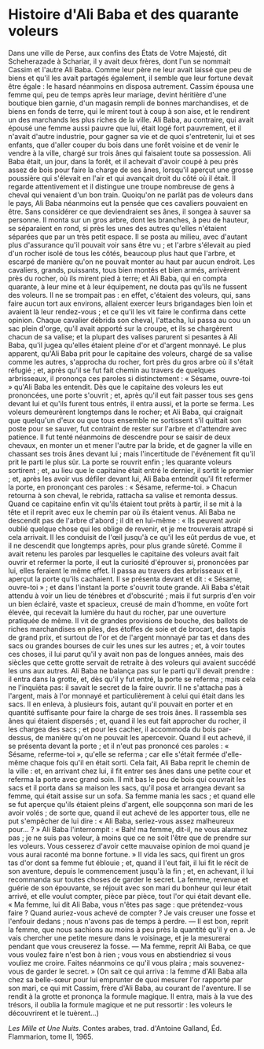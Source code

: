 # Histoire d'Ali Baba et des quarante voleurs
 
Dans une ville de Perse, aux confins des États de Votre Majesté, dit Scheherazade à Schariar, il y avait deux frères, dont l'un se nommait Cassim et l'autre Ali Baba. Comme leur père ne leur avait laissé que peu de biens et qu'il les avait partagés également, il semble que leur fortune devait être égale : le hasard néanmoins en disposa autrement.
Cassim épousa une femme qui, peu de temps après leur mariage, devint héritière d'une boutique bien garnie, d'un magasin rempli de bonnes marchandises, et de biens en fonds de terre, qui le mirent tout à coup à son aise, et le rendirent un des marchands les plus riches de la ville.
Ali Baba, au contraire, qui avait épousé une femme aussi pauvre que lui, était logé fort pauvrement, et il n'avait d'autre industrie, pour gagner sa vie et de quoi s'entretenir, lui et ses enfants, que d'aller couper du bois dans une forêt voisine et de venir le vendre à la ville, chargé sur trois ânes qui faisaient toute sa possession.
Ali Baba était, un jour, dans la forêt, et il achevait d'avoir coupé à peu près assez de bois pour faire la charge de ses ânes, lorsqu'il aperçut une grosse poussière qui s'élevait en l'air et qui avançait droit du côté où il était. Il regarde attentivement et il distingue une troupe nombreuse de gens à cheval qui venaient d'un bon train.
Quoiqu'on ne parlât pas de voleurs dans le pays, Ali Baba néanmoins eut la pensée que ces cavaliers pouvaient en être. Sans considérer ce que deviendraient ses ânes, il songea à sauver sa personne. Il monta sur un gros arbre, dont les branches, à peu de hauteur, se séparaient en rond, si près les unes des autres qu'elles n'étaient séparées que par un très petit espace. Il se posta au milieu, avec d'autant plus d'assurance qu'il pouvait voir sans être vu ; et l'arbre s'élevait au pied d'un rocher isolé de tous les côtés, beaucoup plus haut que l'arbre, et escarpé de manière qu'on ne pouvait monter au haut par aucun endroit.
Les cavaliers, grands, puissants, tous bien montés et bien armés, arrivèrent près du rocher, où ils mirent pied à terre; et Ali Baba, qui en compta quarante, à leur mine et à leur équipement, ne douta pas qu'ils ne fussent des voleurs. Il ne se trompait pas : en effet, c'étaient des voleurs, qui, sans faire aucun tort aux environs, allaient exercer leurs brigandages bien loin et avaient là leur rendez-vous ; et ce qu'il les vit faire le confirma dans cette opinion.
Chaque cavalier débrida son cheval, l'attacha, lui passa au cou un sac plein d'orge, qu'il avait apporté sur la croupe, et ils se chargèrent chacun de sa valise; et la plupart des valises parurent si pesantes à Ali Baba, qu'il jugea qu'elles étaient pleine d'or et d'argent monnayé.
Le plus apparent, qu'Ali Baba prit pour le capitaine des voleurs, chargé de sa valise comme les autres, s'approcha du rocher, fort près du gros arbre où il s'était réfugié ; et, après qu'il se fut fait chemin au travers de quelques arbrisseaux, il prononça ces paroles si distinctement : « Sésame, ouvre-toi » qu'Ali Baba les entendit. Dès que le capitaine des voleurs les eut prononcées, une porte s'ouvrit ; et, après qu'il eut fait passer tous ses gens devant lui et qu'ils furent tous entrés, il entra aussi, et la porte se ferma. Les voleurs demeurèrent longtemps dans le rocher; et Ali Baba, qui craignait que quelqu'un d'eux ou que tous ensemble ne sortissent s'il quittait son poste pour se sauver, fut contraint de rester sur l'arbre et d'attendre avec patience. Il fut tenté néanmoins de descendre pour se saisir de deux chevaux, en monter un et mener l'autre par la bride, et de gagner la ville en chassant ses trois ânes devant lui ; mais l'incertitude de l'événement fit qu'il prit le parti le plus sûr.
La porte se rouvrit enfin ; les quarante voleurs sortirent ; et, au lieu que le capitaine était entré le dernier, il sortit le premier ; et, après les avoir vus défiler devant lui, Ali Baba entendit qu'il fit refermer la porte, en prononçant ces paroles : « Sésame, referme-toi. » Chacun retourna à son cheval, le rebrida, rattacha sa valise et remonta dessus. Quand ce capitaine enfin vit qu'ils étaient tout prêts à partir, il se mit à la tête et il reprit avec eux le chemin par où ils étaient venus.
Ali Baba ne descendit pas de l'arbre d'abord ; il dit en lui-même : « Ils peuvent avoir oublié quelque chose qui les oblige de revenir, et je me trouverais attrapé si cela arrivait. II les conduisit de l'œil jusqu'à ce qu'il les eût perdus de vue, et il ne descendit que longtemps après, pour plus grande sûreté. Comme il avait retenu les paroles par lesquelles le capitaine des voleurs avait fait ouvrir et refermer la porte, il eut la curiosité d'éprouver si, prononcées par lui, elles feraient le même effet. Il passa au travers des arbrisseaux et il aperçut la porte qu'ils cachaient. Il se présenta devant et dit : « Sésame, ouvre-toi » ; et dans l'instant la porte s'ouvrit toute grande.
Ali Baba s'était attendu à voir un lieu de ténèbres et d'obscurité ; mais il fut surpris d'en voir un bien éclairé, vaste et spacieux, creusé de main d'homme, en voûte fort élevée, qui recevait la lumière du haut du rocher, par une ouverture pratiquée de même. Il vit de grandes provisions de bouche, des ballots de riches marchandises en piles, des étoffes de soie et de brocart, des tapis de grand prix, et surtout de l'or et de l'argent monnayé par tas et dans des sacs ou grandes bourses de cuir les unes sur les autres ; et, à voir toutes ces choses, il lui parut qu'il y avait non pas de longues années, mais des siècles que cette grotte servait de retraite à des voleurs qui avaient succédé les uns aux autres.
Ali Baba ne balança pas sur le parti qu'il devait prendre : il entra dans la grotte, et, dès qu'il y fut entré, la porte se referma ; mais cela ne l'inquiéta pas: il savait le secret de la faire ouvrir. Il ne s'attacha pas à l'argent, mais à l'or monnayé et particulièrement à celui qui était dans les sacs. Il en enleva, à plusieurs fois, autant qu'il pouvait en porter et en quantité suffisante pour faire la charge de ses trois ânes. Il rassembla ses ânes qui étaient dispersés ; et, quand il les eut fait approcher du rocher, il les chargea des sacs ; et pour les cacher, il accommoda du bois par-dessus, de manière qu'on ne pouvait les apercevoir. Quand il eut achevé, il se présenta devant la porte ; et il n'eut pas prononcé ces paroles : « Sésame, referme-toi », qu'elle se referma ; car elle s'était fermée d'elle-même chaque fois qu'il en était sorti.
Cela fait, Ali Baba reprit le chemin de la ville : et, en arrivant chez lui, il fit entrer ses ânes dans une petite cour et referma la porte avec grand soin. Il mit bas le peu de bois qui couvrait les sacs et il porta dans sa maison les sacs, qu'il posa et arrangea devant sa femme, qui était assise sur un sofa.
Sa femme mania les sacs ; et quand elle se fut aperçue qu'ils étaient pleins d'argent, elle soupçonna son mari de les avoir volés ; de sorte que, quand il eut achevé de les apporter tous, elle ne put s'empêcher de lui dire : « Ali Baba, seriez-vous assez malheureux pour... ? » Ali Baba l'interrompit : « Bah! ma femme, dit-il, ne vous alarmez pas ; je ne suis pas voleur, à moins que ce ne soit l'être que de prendre sur les voleurs. Vous cesserez d'avoir cette mauvaise opinion de moi quand je vous aurai raconté ma bonne fortune. »
II vida les sacs, qui firent un gros tas d'or dont sa femme fut éblouie ; et, quand il l'eut fait, il lui fit le récit de son aventure, depuis le commencement jusqu'à la fin ; et, en achevant, il lui recommanda sur toutes choses de garder le secret. La femme, revenue et guérie de son épouvante, se réjouit avec son mari du bonheur qui leur était arrivé, et elle voulut compter, pièce par pièce, tout l'or qui était devant elle.
« Ma femme, lui dit Ali Baba, vous n'êtes pas sage : que prétendez-vous faire ? Quand auriez-vous achevé de compter ? Je vais creuser une fosse et l'enfouir dedans ; nous n'avons pas de temps à perdre.
— Il est bon, reprit la femme, que nous sachions au moins à peu près la quantité qu'il y en a. Je vais chercher une petite mesure dans le voisinage, et je la mesurerai pendant que vous creuserez la fosse. 
— Ma femme, reprit Ali Baba, ce que vous voulez faire n'est bon à rien ; vous vous en abstiendriez si vous vouliez me croire. Faites néanmoins ce qu'il vous plaira ; mais souvenez-vous de garder le secret. »
(On sait ce qui arriva : la femme d'Ali Baba alla chez sa belle-sœur pour lui emprunter de quoi mesurer l'or rapporté par son mari, ce qui mit Cassim, frère d'Ali Baba, au courant de l'aventure. Il se rendit à la grotte et prononça la formule magique. Il entra, mais à la vue des trésors, il oublia la formule magique et ne put ressortir : les voleurs le découvrirent et le tuèrent...)
 
*Les Mille et Une Nuits*. Contes arabes, trad. d'Antoine Galland, Éd. Flammarion, tome II, 1965.
 